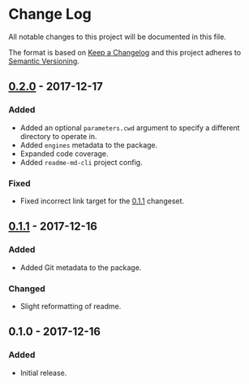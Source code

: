 Change Log
==========
All notable changes to this project will be documented in this file.

The format is based on [Keep a Changelog](http://keepachangelog.com/)
and this project adheres to [Semantic Versioning](http://semver.org/).

[0.2.0] - 2017-12-17
--------------------
### Added
- Added an optional `parameters.cwd` argument to specify a different directory to operate in.
- Added `engines` metadata to the package.
- Expanded code coverage.
- Added `readme-md-cli` project config.

### Fixed
- Fixed incorrect link target for the [0.1.1] changeset.

[0.1.1] - 2017-12-16
--------------------
### Added
- Added Git metadata to the package.

### Changed
- Slight reformatting of readme.

0.1.0 - 2017-12-16
------------------
### Added
- Initial release.

[0.2.0]: https://github.com/jbenner-radham/node-yarn-lockfile-exists/compare/v0.1.1...v0.2.0
[0.1.1]: https://github.com/jbenner-radham/node-yarn-lockfile-exists/compare/v0.1.0...v0.1.1
